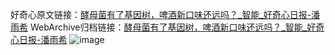 好奇心原文链接：[酵母菌有了基因树，啤酒新口味还远吗？_智能_好奇心日报-潘雨希](https://www.qdaily.com/articles/896.html)
WebArchive归档链接：[酵母菌有了基因树，啤酒新口味还远吗？_智能_好奇心日报-潘雨希](http://web.archive.org/web/20190623145623/https://www.qdaily.com/articles/896.html)
![image](http://ww3.sinaimg.cn/large/007d5XDply1g3v454rn57j30u02ejh6y)